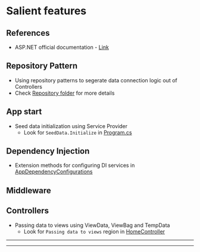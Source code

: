 # Salient features

## References

- ASP.NET official documentation - [Link][ASP_NET_Documentation]

## Repository Pattern

- Using repository patterns to segerate data connection logic out of Controllers
- Check [Repository folder](Repository) for more details

## App start

- Seed data initialization using Service Provider
	- Look for `SeedData.Initialize` in [Program.cs](Program.cs)

## Dependency Injection

- Extension methods for configuring DI services in [AppDependencyConfigurations](DIConfigurations/AppDependencyConfigurations.cs)


## Middleware



## Controllers

- Passing data to views using ViewData, ViewBag and TempData 
	- Look for `Passing data to views` region in [HomeController](Controllers/HomeController.cs)

---

[ASP_NET_Documentation]: https://learn.microsoft.com/en-us/aspnet/core/?view=aspnetcore-8.0

---